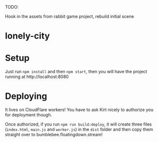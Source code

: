 TODO:

Hook in the assets from rabbit game project, rebuild initial scene

# lonely-city

# Setup

Just run `npm install` and then `npm start`, then you will have the project running at http://localhost:8080

# Deploying

It lives on CloudFlare workers! You have to ask Kirt nicely to authorize you for deployment though.

Once authorized, if you run `npm run build:deploy`, it will create three files (`index.html`, `main.js` and `worker.js`) in the `dist` folder and then copy them straight over to bumblebee.floatingdown.stream!
